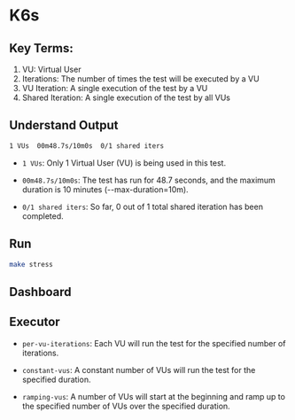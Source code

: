# K6s

## Key Terms:

1. VU: Virtual User
2. Iterations: The number of times the test will be executed by a VU
3. VU Iteration: A single execution of the test by a VU
4. Shared Iteration: A single execution of the test by all VUs

## Understand Output

```bash
1 VUs  00m48.7s/10m0s  0/1 shared iters
```

- `1 VUs`:
  Only 1 Virtual User (VU) is being used in this test.

- `00m48.7s/10m0s`:
  The test has run for 48.7 seconds, and the maximum duration is 10 minutes (--max-duration=10m).

- `0/1 shared iters`:
  So far, 0 out of 1 total shared iteration has been completed.

## Run

```bash
make stress
```

## Dashboard

## Executor

- `per-vu-iterations`:
  Each VU will run the test for the specified number of iterations.

- `constant-vus`:
  A constant number of VUs will run the test for the specified duration.

- `ramping-vus`:
  A number of VUs will start at the beginning and ramp up to the specified number of VUs over the specified duration.
